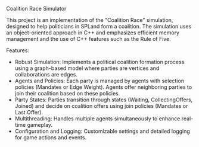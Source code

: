 Coalition Race Simulator

This project is an implementation of the "Coalition Race" simulation, designed to help politicians in SPLand form a coalition.
The simulation uses an object-oriented approach in C++ and emphasizes efficient memory management and the use of C++ features such as the Rule of Five.

Features:
- Robust Simulation: Implements a political coalition formation process using a graph-based model where parties are vertices and collaborations are edges.
- Agents and Policies: Each party is managed by agents with selection policies (Mandates or Edge Weight).
  Agents offer neighboring parties to join their coalition based on these policies.
- Party States: Parties transition through states (Waiting, CollectingOffers, Joined) and decide on coalition offers using join policies (Mandates or Last Offer).
- Multithreading: Handles multiple agents simultaneously to enhance real-time gameplay.
- Configuration and Logging: Customizable settings and detailed logging for game actions and events.
